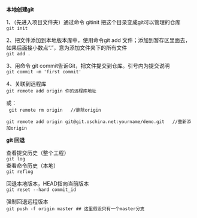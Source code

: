 **本地创建git**

  1、（先进入项目文件夹）通过命令 gitinit 把这个目录变成git可以管理的仓库  
     `git init`  
     
  2、把文件添加到本地版本库中，使用命令git add 文件；添加到暂存区里面去，如果后面接小数点“.”，意为添加文件夹下的所有文件  
     `git add .`  

  3、用命令 git commit告诉Git，把文件提交到仓库。引号内为提交说明  
     `git commit -m 'first commit'`  

  4、关联到远程库  
     `git remote add origin 你的远程库地址`

或：  
     ` git remote rm origin   //删除origin`

    git remote add origin git@git.oschina.net:yourname/demo.git   //重新添加origin


**git 回退**


  查看提交历史（整个工程）  
     `git log`  
  查看命令历史（本地）  
     `git reflog`    
     
  回退本地版本，HEAD指向当前版本  
     `git reset --hard commit_id`  
     
  强制回退远程版本   
`git push -f origin master ## 这里假设只有一个master分支`
